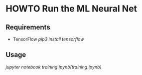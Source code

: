 # HOWTO Run the ML Neural Net

## Requirements

   * TensorFlow
   *pip3 install tensorflow*

## Usage
   *jupyter notebook training.ipynb(training.ipynb)*

